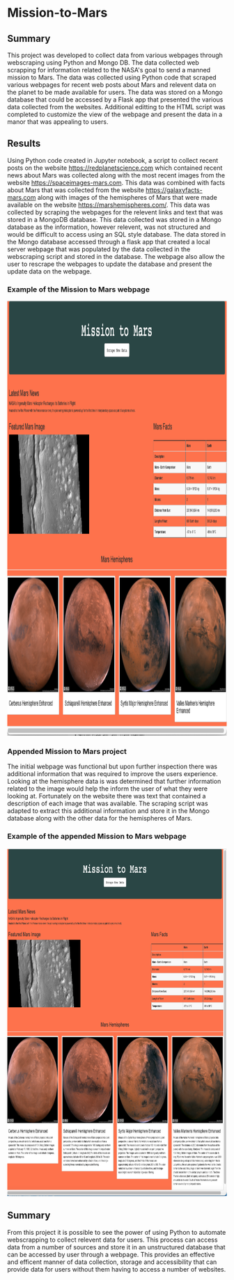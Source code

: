# Mission-to-Mars

## Summary

This project was developed to collect data from various webpages through webscraping using Python and Mongo DB.  The data collected 
web scrapping for information related to the NASA's goal to send a manned mission to Mars.  The data was collected using Python code that scraped various webpages for recent web posts about Mars and relevent data on the planet to be made available for users.  The data was stored on a Mongo database that could be accessed by a Flask app that presented the various data collected from the websites.  Additional editting to the HTML script was completed to customize the view of the webpage and present the data in a manor that was appealing to users.

## Results

Using Python code created in Jupyter notebook, a script to collect recent posts on the website https://redplanetscience.com which contained recent news about Mars was collected along with the most recent images from the website https://spaceimages-mars.com.  This data was combined with facts about Mars that was collected from the website https://galaxyfacts-mars.com along with images of the hemispheres of Mars that were made available on the website https://marshemispheres.com/.  This data was collected by scraping the webpages for the relevent links and text that was stored in a MongoDB database.  This data collected was stored in a Mongo database as the information, however relevent, was not structured and would be difficult to access using an SQL style database.  The data stored in the Mongo database accessed through a flask app that created a local server webpage that was populated by the data collected in the webscraping script and stored in the database.  The webpage also allow the user to rescrape the webpages to update the database and present the update data on the webpage. 

### Example of the Mission to Mars webpage

<img src="Resources/Mars_Mission_Webpage.png" width="1000" height="1000">

### Appended Mission to Mars project

The initial webpage was functional but upon further inspection there was additional information that was required to improve the users experience.  Looking at the hemisphere data is was determined that further information related to the image would help the inform the user of what they were looking at.  Fortunately on the website there was text that contained a description of each image that was available.  The scraping script was adapted to extract this additional information and store it in the Mongo database along with the other data for the hemispheres of Mars.  

### Example of the appended Mission to Mars webpage

<img src="Resources/ Mar_Mission_Webpage_appended.png" width="1000" height="800">

## Summary

From this project it is possible to see the power of using Python to automate webscrapping to collect relevent data for users.  This process can access data from a number of sources and store it in an unstructured database that can be accessed by user through a webpage.  This provides an effective and efficent manner of data collection, storage and accessibility that can provide data for users without them having to access a number of websites. 


